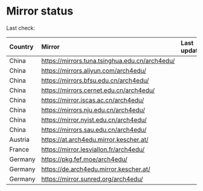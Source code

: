<script src="./time.js"></script>
# Mirror status
Last check: <script type="text/javascript">localize(1708467401.6709645);</script>

|Country|Mirror|Last update|
|:------|:-----|:----------|
|China|https://mirrors.tuna.tsinghua.edu.cn/arch4edu/|<script type="text/javascript">localize(1708453978);</script>|
|China|https://mirrors.aliyun.com/arch4edu/|<script type="text/javascript">localize(1708410782);</script>|
|China|https://mirrors.bfsu.edu.cn/arch4edu/|<script type="text/javascript">localize(1708410782);</script>|
|China|https://mirrors.cernet.edu.cn/arch4edu/|<script type="text/javascript">localize(1708410782);</script>|
|China|https://mirror.iscas.ac.cn/arch4edu/|<script type="text/javascript">localize(1708410782);</script>|
|China|https://mirrors.nju.edu.cn/arch4edu/|<script type="text/javascript">localize(1708368781);</script>|
|China|https://mirror.nyist.edu.cn/arch4edu/|<script type="text/javascript">localize(1708453978);</script>|
|China|https://mirrors.sau.edu.cn/arch4edu/|<script type="text/javascript">localize(1708453978);</script>|
|Austria|https://at.arch4edu.mirror.kescher.at/|<script type="text/javascript">localize(1708453978);</script>|
|France|https://mirror.lesviallon.fr/arch4edu/|<script type="text/javascript">localize(1708410782);</script>|
|Germany|https://pkg.fef.moe/arch4edu/|<script type="text/javascript">localize(1708453978);</script>|
|Germany|https://de.arch4edu.mirror.kescher.at/|<script type="text/javascript">localize(1708453978);</script>|
|Germany|https://mirror.sunred.org/arch4edu/|<script type="text/javascript">localize(1708453978);</script>|

<script src="./tablefilter/tablefilter.js"></script>
<script src="./table.js"></script>
